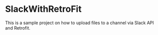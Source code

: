 # SlackWithRetroFit
This is a sample project on how to upload files to a channel via Slack API and Retrofit. 
